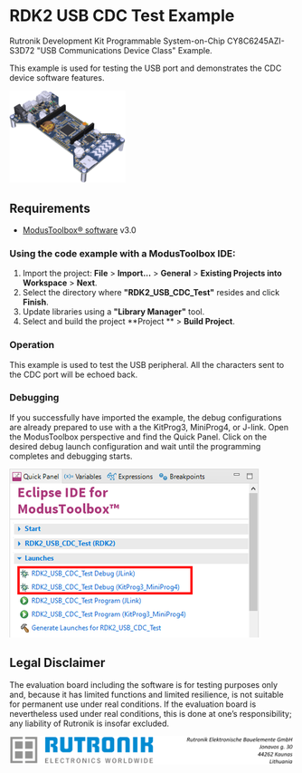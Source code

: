 # RDK2 USB CDC Test Example

Rutronik Development Kit Programmable System-on-Chip CY8C6245AZI-S3D72 "USB Communications Device Class" Example. 

This example is used for testing the USB port and demonstrates the CDC device software features.

 <img src="images/rutdevkit_model.png" style="zoom:20%;" />

## Requirements

- [ModusToolbox® software](https://www.infineon.com/cms/en/design-support/tools/sdk/modustoolbox-software/) v3.0

### Using the code example with a ModusToolbox IDE:

1. Import the project: **File** > **Import...** > **General** > **Existing Projects into Workspace** > **Next**.
2. Select the directory where **"RDK2_USB_CDC_Test"** resides and click  **Finish**.
3. Update libraries using  a **"Library Manager"** tool.
4. Select and build the project **Project ** > **Build Project**.

### Operation

This example is used to test the USB peripheral. All the characters sent to the CDC port will be echoed back. 

### Debugging

If you successfully have imported the example, the debug configurations are already prepared to use with a the KitProg3, MiniProg4, or J-link. Open the ModusToolbox perspective and find the Quick Panel. Click on the desired debug launch configuration and wait until the programming completes and debugging starts.

<img src="images/cdc_debug.png" style="zoom:100%;" />

## Legal Disclaimer

The evaluation board including the software is for testing purposes only and, because it has limited functions and limited resilience, is not suitable for permanent use under real conditions. If the evaluation board is nevertheless used under real conditions, this is done at one’s responsibility; any liability of Rutronik is insofar excluded. 

<img src="images/rutronik_origin_kaunas.png" style="zoom:50%;" />



